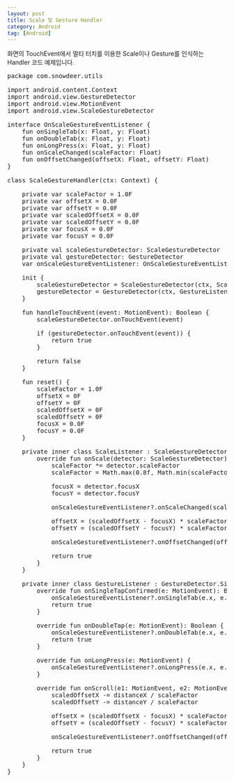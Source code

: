 ```yaml
---
layout: post
title: Scale 및 Gesture Handler
category: Android
tag: [Android]
---
```


화면의 TouchEvent에서 멀티 터치를 이용한 Scale이나 Gesture를 인식하는 Handler 코드 예제입니다.

<pre class="prettyprint">
package com.snowdeer.utils

import android.content.Context
import android.view.GestureDetector
import android.view.MotionEvent
import android.view.ScaleGestureDetector

interface OnScaleGestureEventListener {
    fun onSingleTab(x: Float, y: Float)
    fun onDoubleTab(x: Float, y: Float)
    fun onLongPress(x: Float, y: Float)
    fun onScaleChanged(scaleFactor: Float)
    fun onOffsetChanged(offsetX: Float, offsetY: Float)
}

class ScaleGestureHandler(ctx: Context) {

    private var scaleFactor = 1.0F
    private var offsetX = 0.0F
    private var offsetY = 0.0F
    private var scaledOffsetX = 0.0F
    private var scaledOffsetY = 0.0F
    private var focusX = 0.0F
    private var focusY = 0.0F

    private val scaleGestureDetector: ScaleGestureDetector
    private val gestureDetector: GestureDetector
    var onScaleGestureEventListener: OnScaleGestureEventListener? = null

    init {
        scaleGestureDetector = ScaleGestureDetector(ctx, ScaleListener())
        gestureDetector = GestureDetector(ctx, GestureListener())
    }

    fun handleTouchEvent(event: MotionEvent): Boolean {
        scaleGestureDetector.onTouchEvent(event)

        if (gestureDetector.onTouchEvent(event)) {
            return true
        }

        return false
    }

    fun reset() {
        scaleFactor = 1.0F
        offsetX = 0F
        offsetY = 0F
        scaledOffsetX = 0F
        scaledOffsetY = 0F
        focusX = 0.0F
        focusY = 0.0F
    }

    private inner class ScaleListener : ScaleGestureDetector.SimpleOnScaleGestureListener() {
        override fun onScale(detector: ScaleGestureDetector): Boolean {
            scaleFactor *= detector.scaleFactor
            scaleFactor = Math.max(0.8f, Math.min(scaleFactor, 3.0f))

            focusX = detector.focusX
            focusY = detector.focusY

            onScaleGestureEventListener?.onScaleChanged(scaleFactor)

            offsetX = (scaledOffsetX - focusX) * scaleFactor + focusX
            offsetY = (scaledOffsetY - focusY) * scaleFactor + focusY

            onScaleGestureEventListener?.onOffsetChanged(offsetX, offsetY)

            return true
        }
    }

    private inner class GestureListener : GestureDetector.SimpleOnGestureListener() {
        override fun onSingleTapConfirmed(e: MotionEvent): Boolean {
            onScaleGestureEventListener?.onSingleTab(e.x, e.y)
            return true
        }

        override fun onDoubleTap(e: MotionEvent): Boolean {
            onScaleGestureEventListener?.onDoubleTab(e.x, e.y)
            return true
        }

        override fun onLongPress(e: MotionEvent) {
            onScaleGestureEventListener?.onLongPress(e.x, e.y)
        }

        override fun onScroll(e1: MotionEvent, e2: MotionEvent, distanceX: Float, distanceY: Float): Boolean {
            scaledOffsetX -= distanceX / scaleFactor
            scaledOffsetY -= distanceY / scaleFactor

            offsetX = (scaledOffsetX - focusX) * scaleFactor + focusX
            offsetY = (scaledOffsetY - focusY) * scaleFactor + focusY

            onScaleGestureEventListener?.onOffsetChanged(offsetX, offsetY)

            return true
        }
    }
}
</pre>